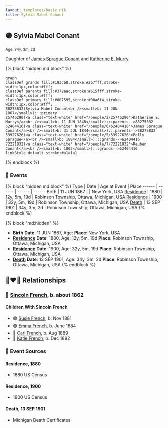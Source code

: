 ```yaml
---
layout: templates/basic.njk
title: Sylvia Mabel Conant
---
```

## 🟣 Sylvia Mabel Conant
<small>Age: 34y, 3m, 2d</small>

Daughter of [James Sprague Conant](/people/6/62404416) and [Katherine E. Murry](/people/2/25746290)

{% block "hidden md:block" %}
```mermaid
graph
classDef grands fill:#193cb8,stroke:#2b7fff,stroke-width:1px,color:#fff;
classDef parents fill:#372aac,stroke:#615fff,stroke-width:1px,color:#fff;
classDef primary fill:#007595,stroke:#00a6f4,stroke-width:1px,color:#fff;
88275832(Sylvia Mabel Conant<br /><small>b: 11 JUN 1867</small>):::primary
25746290(<a class="text-white" href="/people/2/25746290">Katherine E. Murry</a><br /><small>b: 11 JUN 1848</small>):::parents-->88275832
62404416(<a class="text-white" href="/people/6/62404416">James Sprague Conant</a><br /><small>b: 31 JUL 1844</small>):::parents-->88275832
53927626(<a class="text-white" href="/people/5/53927626">Polly Sprague</a><br /><small>b: 1804</small>):::grands-->62404416
72221832(<a class="text-white" href="/people/7/72221832">Reuben Conant</a><br /><small>b: 1802</small>):::grands-->62404416
linkStyle default stroke:#a1a1a1
```
{% endblock %}

### 📆 Events

{% block "hidden md:block" %}
Type | Date | Age at Event | Place
------ | ------ | ------ | ------
Birth | 11 JUN 1867 |  | New York, USA
[Residence](#event-event-0) | 1880 | 12y, 5m, 19d | Robinson Township, Ottawa, Michigan, USA
[Residence](#event-event-1) | 1900 | 32y, 5m, 19d | Robinson Township, Ottawa, Michigan, USA
[Death](#event-event-5) | 13 SEP 1901 | 34y, 3m, 2d | Robinson Township, Ottawa, Michigan, USA
{% endblock %}

{% block "md:hidden" %}
- **Birth**
**Date**: 11 JUN 1867, Age:
**Place**: New York, USA
- **[Residence](#event-event-0)**
**Date**: 1880, Age: 12y, 5m, 19d
**Place**: Robinson Township, Ottawa, Michigan, USA
- **[Residence](#event-event-1)**
**Date**: 1900, Age: 32y, 5m, 19d
**Place**: Robinson Township, Ottawa, Michigan, USA
- **[Death](#event-event-5)**
**Date**: 13 SEP 1901, Age: 34y, 3m, 2d
**Place**: Robinson Township, Ottawa, Michigan, USA
{% endblock %}

## 👩‍❤️‍👨 Relationships

### 🔵 [Sincoln French](/people/6/69338120), b. about 1862

#### Children With Sincoln French
* 🟣 [Susie French](/people/1/14699520), b. Nov 1881
* 🟣 [Emma French](/people/4/42805740), b. June 1884
* 🔵 [Carl French](/people/5/56637000), b. Aug 1889
* 🔵 [Katie French](/people/2/2635370), b. Dec 1892
### 📰 Event Sources

#### <a id="event-event-0"></a> Residence, 1880
* 1880 US Census

#### <a id="event-event-1"></a> Residence, 1900
* 1900 US Census

#### <a id="event-event-5"></a> Death, 13 SEP 1901
* Michigan Death Certificates

